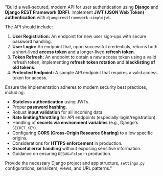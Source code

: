 

"Build a well-secured, modern API for user authentication using **Django** and **Django REST Framework (DRF)**. Implement **JWT (JSON Web Token) authentication** with `djangorestframework-simplejwt`.

The API should include:
1.  **User Registration:** An endpoint for new user sign-ups with secure password handling.
2.  **User Login:** An endpoint that, upon successful credentials, returns both a short-lived **access token** and a longer-lived **refresh token**.
3.  **Token Refresh:** An endpoint to obtain a new access token using a valid refresh token, implementing **refresh token rotation** and **blacklisting of old tokens**.
4.  **Protected Endpoint:** A sample API endpoint that requires a valid access token for access.

Ensure the implementation adheres to modern security best practices, including:
* **Stateless authentication** using JWTs.
* Proper **password hashing**.
* Robust **input validation** for all incoming data.
* **Rate limiting/throttling** for API endpoints (especially login/registration).
* Handling of **secrets via environment variables** (e.g., Django's `SECRET_KEY`).
* Configuring **CORS (Cross-Origin Resource Sharing)** to allow specific origins.
* Considerations for **HTTPS enforcement** in production.
* **Graceful error handling** without exposing sensitive information.
* Guidance on ensuring `DEBUG=False` in production.

Provide the necessary Django project and app structure, `settings.py` configurations, serializers, views, and URL patterns."

